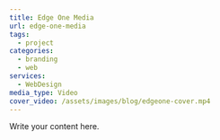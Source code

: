 ```yaml
---
title: Edge One Media
url: edge-one-media
tags:
  - project
categories:
  - branding
  - web
services:
  - WebDesign
media_type: Video
cover_video: /assets/images/blog/edgeone-cover.mp4
---
```

Write your content here.
